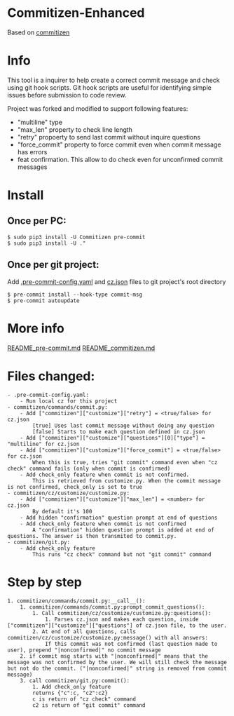 # Commitizen-Enhanced

Based on [commitizen](https://github.com/commitizen-tools/commitizen)

# Info
This tool is a inquirer to help create a correct commit message and check using git hook scripts.
Git hook scripts are useful for identifying simple issues before submission to code review.

Project was forked and modified to support following features:
- "multiline" type
- "max_len" property to check line length
- "retry" propoerty to send last commit without inquire questions
- "force_commit" property to force commit even when commit message has errors
- feat confirmation. This allow to do check even for unconfirmed commit messages

# Install
## Once per PC:

```console
$ sudo pip3 install -U Commitizen pre-commit
$ sudo pip3 install -U ."
```

## Once per git project:

Add [.pre-commit-config.yaml](example/.pre-commit-config.yaml) and [cz.json](example/cz.json) files to git project's root directory

```console
$ pre-commit install --hook-type commit-msg
$ pre-commit autoupdate
```

# More info
[README_pre-commit.md](README_pre-commit.md)
[README_commitizen.md](README_commitizen.md)

# Files changed:
    - .pre-commit-config.yaml:
        - Run local cz for this project
    - commitizen/commands/commit.py:
        - Add ["commitizen"]["customize"]["retry"] = <true/false> for cz.json
            [true] Uses last commit message without doing any question
            [false] Starts to make each question defined in cz.json
        - Add ["commitizen"]["customize"]["questions"][0]["type"] = "multiline" for cz.json
        - Add ["commitizen"]["customize"]["force_commit"] = <true/false> for cz.json
            When this is true, tries "git commit" command even when "cz check" command fails (only when commit is confirmed)
        - Add check_only feature when commit is not confirmed.
            This is retrieved from customize.py. When the commit message is not confirmed, check_only is set to true
    - commitizen/cz/customize/customize.py:
        - Add ["commitizen"]["customize"]["max_len"] = <number> for cz.json
            By default it's 100
        - Add hidden "confirmation" question prompt at end of questions
        - Add check_only feature when commit is not confirmed
            A "confirmation" hidden question prompt is added at end of questions. The answer is then transmited to commit.py.
    - commitizen/git.py:
        - Add check_only feature
            This runs "cz check" command but not "git commit" command

# Step by step
    1. commitizen/commands/commit.py:__call__():
        1. commitizen/commands/commit.py:prompt_commit_questions():
            1. Call commitizen/cz/customize/customize.py:questions():
                1. Parses cz.json and makes each question, inside ["commitizen"]["customize"]["questions"] of cz.json file, to the user.
            2. At end of all questions, calls commitizen/cz/customize/customize.py:message() with all answers:
                If this commit was not confirmed (last question made to user), prepend "|nonconfirmed|" no commit message
        2. if commit msg starts with "|nonconfirmed|" means that the message was not confirmed by the user. We will still check the message but not do the commit. ("|nonconfirmed|" string is removed from commit message)
        3. call commitizen/git.py:commit():
            1. Add check_only feature
            returns {"c":c, "c2":c2}
            c is return of "cz check" command
            c2 is return of "git commit" command
